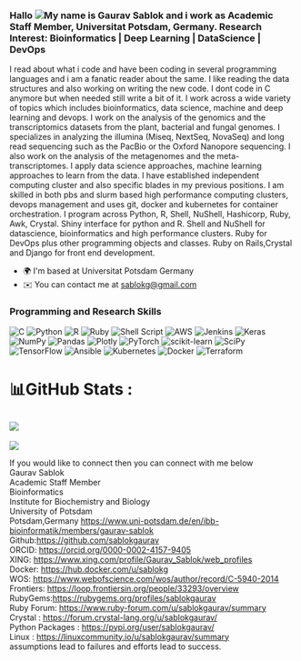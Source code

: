 ### Hallo ![](https://user-images.githubusercontent.com/18350557/176309783-0785949b-9127-417c-8b55-ab5a4333674e.gif)My name is Gaurav Sablok and i work as Academic Staff Member, Universitat Potsdam, Germany. Research Interest: Bioinformatics |  Deep Learning | DataScience | DevOps

I read about what i code and have been coding in several programming languages and i am a fanatic reader about the same. I like reading the data structures and also working on writing the new code. I dont code in C anymore but when needed still write a bit of it. I work across a wide variety of topics which includes bioinformatics, data science, machine and deep learning and devops. I work on the analysis of the genomics and the transcriptomics datasets from the plant, bacterial and fungal genomes. I specializes in analyzing the illumina (Miseq, NextSeq, NovaSeq) and long read sequencing such as the PacBio or the Oxford Nanopore sequencing. I also work on the analysis of the metagenomes and the meta-transcriptomes. I apply data science approaches, machine learning approaches to learn from the data. I have established independent computing cluster and also specific blades in my previous positions. I am skilled in both pbs and slurm based high performance computing clusters, devops management and uses git, docker and kubernetes for container orchestration. I program across Python, R, Shell, NuShell, Hashicorp, Ruby, Awk, Crystal. Shiny interface for python and R. Shell and NuShell for datascience, bioinformatics and high performance clusters. Ruby for DevOps plus other programming objects and classes. Ruby on Rails,Crystal and Django for front end development.

*   🌍  I'm based at Universitat Potsdam Germany
*   ✉️  You can contact me at [sablokg@gmail.com](mailto:sablokg@gmail.com)

### Programming and Research Skills
![C](https://img.shields.io/badge/c-%2300599C.svg?style=flat-square&logo=c&logoColor=white) ![Python](https://img.shields.io/badge/python-3670A0?style=flat-square&logo=python&logoColor=ffdd54) ![R](https://img.shields.io/badge/r-%23276DC3.svg?style=flat-square&logo=r&logoColor=white) ![Ruby](https://img.shields.io/badge/ruby-%23CC342D.svg?style=flat-square&logo=ruby&logoColor=white) ![Shell Script](https://img.shields.io/badge/shell_script-%23121011.svg?style=flat-square&logo=gnu-bash&logoColor=white) ![AWS](https://img.shields.io/badge/AWS-%23FF9900.svg?style=flat-square&logo=amazon-aws&logoColor=white) ![Jenkins](https://img.shields.io/badge/jenkins-%232C5263.svg?style=flat-square&logo=jenkins&logoColor=white) ![Keras](https://img.shields.io/badge/Keras-%23D00000.svg?style=flat-square&logo=Keras&logoColor=white) ![NumPy](https://img.shields.io/badge/numpy-%23013243.svg?style=flat-square&logo=numpy&logoColor=white) ![Pandas](https://img.shields.io/badge/pandas-%23150458.svg?style=flat-square&logo=pandas&logoColor=white) ![Plotly](https://img.shields.io/badge/Plotly-%233F4F75.svg?style=flat-square&logo=plotly&logoColor=white) ![PyTorch](https://img.shields.io/badge/PyTorch-%23EE4C2C.svg?style=flat-square&logo=PyTorch&logoColor=white) ![scikit-learn](https://img.shields.io/badge/scikit--learn-%23F7931E.svg?style=flat-square&logo=scikit-learn&logoColor=white) ![SciPy](https://img.shields.io/badge/SciPy-%230C55A5.svg?style=flat-square&logo=scipy&logoColor=%white) ![TensorFlow](https://img.shields.io/badge/TensorFlow-%23FF6F00.svg?style=flat-square&logo=TensorFlow&logoColor=white) ![Ansible](https://img.shields.io/badge/ansible-%231A1918.svg?style=flat-square&logo=ansible&logoColor=white) ![Kubernetes](https://img.shields.io/badge/kubernetes-%23326ce5.svg?style=flat-square&logo=kubernetes&logoColor=white) ![Docker](https://img.shields.io/badge/docker-%230db7ed.svg?style=flat-square&logo=docker&logoColor=white) ![Terraform](https://img.shields.io/badge/terraform-%235835CC.svg?style=flat-square&logo=terraform&logoColor=white)
# 📊GitHub Stats :
![](https://github-readme-stats.vercel.app/api?username=sablokgaurav&theme=great-gatsby&hide_border=false&include_all_commits=false&count_private=false)<br/>
---
[![](https://visitcount.itsvg.in/api?id=sablokgaurav&icon=0&color=0)](https://visitcount.itsvg.in)

If you would like to connect then you can connect with me below \
Gaurav Sablok \
Academic Staff Member \
Bioinformatics \
Institute for Biochemistry and Biology \
University of Potsdam \
Potsdam,Germany
https://www.uni-potsdam.de/en/ibb-bioinformatik/members/gaurav-sablok \
Github:https://github.com/sablokgaurav \
ORCID: https://orcid.org/0000-0002-4157-9405 \
XING: https://www.xing.com/profile/Gaurav_Sablok/web_profiles \
Docker: https://hub.docker.com/u/sablokg \
WOS: https://www.webofscience.com/wos/author/record/C-5940-2014 \
Frontiers: https://loop.frontiersin.org/people/33293/overview \
RubyGems:https://rubygems.org/profiles/sablokgaurav \
Ruby Forum: https://www.ruby-forum.com/u/sablokgaurav/summary \
Crystal : https://forum.crystal-lang.org/u/sablokgaurav/ \
Python Packages : https://pypi.org/user/sablokgaurav/ \
Linux : https://linuxcommunity.io/u/sablokgaurav/summary \
assumptions lead to failures and efforts lead to success.
